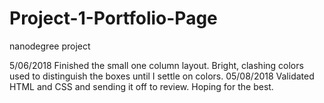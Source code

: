 # Project-1-Portfolio-Page
nanodegree project

5/06/2018 Finished the small one column layout. Bright, clashing colors used to distinguish the boxes until I settle on colors.
05/08/2018 Validated HTML and CSS and sending it off to review. Hoping for the best.
